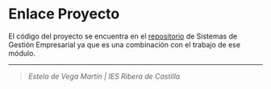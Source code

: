# Enlace Proyecto
El código del proyecto se encuentra en el [repositorio](https://github.com/estelaV9/SistemasGestionEmpresarial/tree/master/TrabajoFinal/CubeXShop) de Sistemas de Gestión Empresarial ya que es una combinación con el trabajo de ese módulo.

---
>_Estela de Vega Martín | IES Ribera de Castilla_
